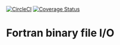 [![CircleCI](https://circleci.com/gh/vahtras/fortran-binary.svg?style=svg)](https://circleci.com/gh/vahtras/fortran-binary)
[![Coverage
Status](https://coveralls.io/repos/github/vahtras/fortran-binary/badge.svg?branch=master)](https://coveralls.io/github/vahtras/fortran-binary?branch=master)

# Fortran binary file I/O
